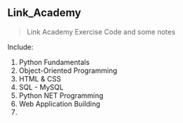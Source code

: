 ## Link_Academy

>Link Academy Exercise Code and some notes

Include:

1. Python Fundamentals
2. Object-Oriented Programming
3. HTML & CSS
4. SQL - MySQL
5. Python NET Programming
6. Web Application Building
7. 
